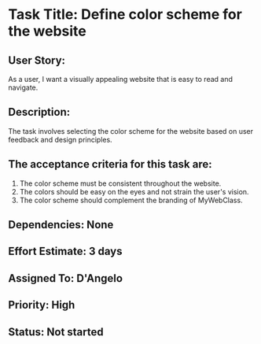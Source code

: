 # Task Title: Define color scheme for the website

## User Story: 
As a user, I want a visually appealing website that is easy to read and navigate.

## Description: 
The task involves selecting the color scheme for the website based on user feedback and design principles. 

## The acceptance criteria for this task are:

1. The color scheme must be consistent throughout the website.
2. The colors should be easy on the eyes and not strain the user's vision.
3. The color scheme should complement the branding of MyWebClass.
## Dependencies: None
## Effort Estimate: 3 days
## Assigned To: D'Angelo
## Priority: High
## Status: Not started
